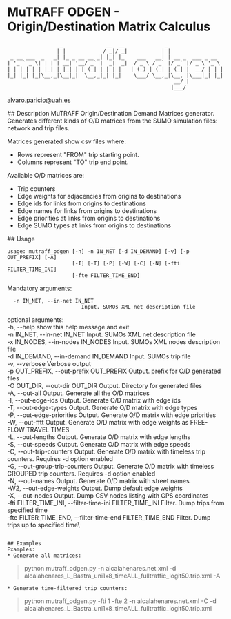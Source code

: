 # MuTRAFF ODGEN - Origin/Destination Matrix Calculus
```
                 _              __  __             _                  
                | |            / _|/ _|           | |                 
 _ __ ___  _   _| |_ _ __ __ _| |_| |_    ___   __| | __ _  ___ _ __  
| '_ ` _ \| | | | __| '__/ _` |  _|  _|  / _ \ / _` |/ _` |/ _ \ '_ \ 
| | | | | | |_| | |_| | | (_| | | | |   | (_) | (_| | (_| |  __/ | | |
|_| |_| |_|\__,_|\__|_|  \__,_|_| |_|    \___/ \__,_|\__, |\___|_| |_|
                                                      __/ |           
                                                     |___/            
```
alvaro.paricio@uah.es

## Description
MuTRAFF Origin/Destination Demand Matrices generator.
Generates different kinds of O/D matrices from the SUMO simulation files: network and trip files.

Matrices generated show csv files where:
* Rows represent "FROM" trip starting point.
* Columns represent "TO" trip end point.

Available O/D matrices are:
* Trip counters 
* Edge weights for adjacencies from origins to destinations
* Edge ids for links from origins to destinations
* Edge names for links from origins to destinations
* Edge priorities at links from origins to destinations
* Edge SUMO types at links from origins to destinations

## Usage
```
usage: mutraff_odgen [-h] -n IN_NET [-d IN_DEMAND] [-v] [-p OUT_PREFIX] [-A]
                     [-I] [-T] [-P] [-W] [-C] [-N] [-fti FILTER_TIME_INI]
                     [-fte FILTER_TIME_END]
```

Mandatory arguments:
```
  -n IN_NET, --in-net IN_NET
                        Input. SUMOs XML net description file
```

optional arguments:\
-h, --help            show this help message and exit\
-n IN_NET, --in-net IN_NET
                        Input. SUMOs XML net description file\
-x IN_NODES, --in-nodes IN_NODES
                        Input. SUMOs XML nodes description file\
-d IN_DEMAND, --in-demand IN_DEMAND
                        Input. SUMOs trip file\
-v, --verbose         Verbose output\
-p OUT_PREFIX, --out-prefix OUT_PREFIX
                        Output. prefix for O/D generated files\
-O OUT_DIR, --out-dir OUT_DIR
                        Output. Directory for generated files\
-A, --out-all         Output. Generate all the O/D matrices\
-I, --out-edge-ids    Output. Generate O/D matrix with edge ids\
-T, --out-edge-types  Output. Generate O/D matrix with edge types\
-P, --out-edge-priorities
                        Output. Generate O/D matrix with edge priorities\
-W, --out-fftt        Output. Generate O/D matrix with edge weights as FREE-
                        FLOW TRAVEL TIMES\
-L, --out-lengths     Output. Generate O/D matrix with edge lengths\
-S, --out-speeds      Output. Generate O/D matrix with edge speeds\
-C, --out-trip-counters
                        Output. Generate O/D matrix with timeless trip
                        counters. Requires -d option enabled\
-G, --out-group-trip-counters
                        Output. Generate O/D matrix with timeless GROUPED trip
                        counters. Requires -d option enabled\
-N, --out-names       Output. Generate O/D matrix with street names\
-W2, --out-edge-weights
                        Output. Dump default edge weights\
-X, --out-nodes       Output. Dump CSV nodes listing with GPS coordinates\
-fti FILTER_TIME_INI, --filter-time-ini FILTER_TIME_INI
                        Filter. Dump trips from specified time\
-fte FILTER_TIME_END, --filter-time-end FILTER_TIME_END
                        Filter. Dump trips up to specified time\
```

## Examples
Examples:
* Generate all matrices:
```
> python mutraff_odgen.py -n alcalahenares.net.xml -d alcalahenares_L_Bastra_uni1x8_timeALL_fulltraffic_logit50.trip.xml -A
```
* Generate time-filtered trip counters:
```
> python mutraff_odgen.py -fti 1 -fte 2 -n alcalahenares.net.xml -C -d alcalahenares_L_Bastra_uni1x8_timeALL_fulltraffic_logit50.trip.xml
```
